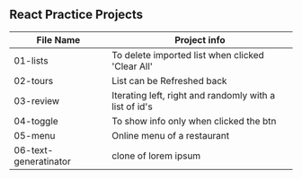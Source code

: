 ## React Practice Projects

File Name  | Project info
------------- | -------------
01-lists  | To delete imported list when clicked 'Clear All'
02-tours  | List can be Refreshed back
03-review | Iterating left, right and randomly with a list of id's
04-toggle | To show info only when clicked the btn
05-menu   | Online menu of a restaurant
06-text-generatinator | clone of lorem ipsum